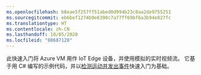 ```yaml
---
ms.openlocfilehash: b8eae5f257ff51abed0d994b23c8aa2de9755251
ms.sourcegitcommit: eb6bef1274b9e6390c7a77ff69bf6a3b94e827fc
ms.translationtype: HT
ms.contentlocale: zh-CN
ms.lasthandoff: 10/05/2020
ms.locfileid: "88687128"
---
```

此快速入门将 Azure VM 用作 IoT Edge 设备，并使用模拟的实时视频流。 它基于用 C# 编写的示例代码，并以[检测运动并发出事件](../../../detect-motion-emit-events-quickstart.md)快速入门为基础。